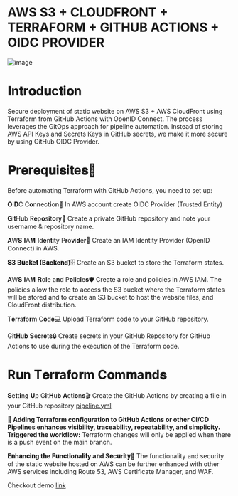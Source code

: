 # AWS S3 + CLOUDFRONT + TERRAFORM + GITHUB ACTIONS + OIDC PROVIDER

![image](https://github.com/Chenwingu/HA-ec2/assets/103339990/2c6ac41d-2dee-451f-b00b-bdf68f889d96)

# 𝐈n𝐭r𝐨d𝐮c𝐭i𝐨n 
Secure deployment of static website on AWS S3 + AWS CloudFront using Terraform from GitHub Actions with OpenID Connect. The process leverages the GitOps approach for pipeline automation. Instead of storing AWS API Keys and Secrets Keys in GitHub secrets, we make it more secure by using GitHub OIDC Provider.

# 𝐏r𝐞r𝐞q𝐮i𝐬i𝐭e𝐬📝
Before automating Terraform with GitHub Actions, you need to set up:

𝐎I𝐃C C𝐨n𝐧e𝐜t𝐢o𝐧🚀 In AWS account create OIDC Provider (Trusted Entity)

𝐆i𝐭H𝐮b R𝐞p𝐨s𝐢t𝐨r𝐲📂 Create a private GitHub repository and note your username & repository name.

𝐀W𝐒 𝐈A𝐌 𝐈d𝐞n𝐭i𝐭y P𝐫o𝐯i𝐝e𝐫🔑 Create an IAM Identity Provider (OpenID Connect) in AWS.

**𝐒3 B𝐮c𝐤e𝐭 (B𝐚c𝐤e𝐧d)**🗄️ Create an S3 bucket to store the Terraform states.

𝐀W𝐒 𝐈A𝐌 𝐑o𝐥e a𝐧d P𝐨l𝐢c𝐢e𝐬🛡️ Create a role and policies in AWS IAM. The policies allow the role to access the S3 bucket where the Terraform states will be stored and to create an S3 bucket to host the website files, and CloudFront distribution.

T𝐞r𝐫a𝐟o𝐫m C𝐨d𝐞💻 Upload Terraform code to your GitHub repository.

G𝐢t𝐇u𝐛 𝐒e𝐜r𝐞t𝐬🔒 Create secrets in your GitHub Repository for GitHub Actions to use during the execution of the Terraform code.

# R𝐮n T𝐞r𝐫a𝐟o𝐫m C𝐨m𝐦a𝐧d𝐬

𝐒e𝐭t𝐢n𝐠 𝐔p G𝐢t𝐇u𝐛 𝐀c𝐭i𝐨n𝐬🎬 Create the GitHub Actions by creating a file in your GitHub repository [pipeline.yml](https://github.com/Chenwingu/AWS-S3-website/blob/main/.github/workflows/pipeline.yml)

**🤔 Adding Terraform configuration to GitHub Actions or other CI/CD Pipelines enhances visibility, traceability, repeatability, and simplicity.**
**Triggered the workflow:** Terraform changes will only be applied when there is a push event on the main branch.

**E𝐧h𝐚n𝐜i𝐧g t𝐡e F𝐮n𝐜t𝐢o𝐧a𝐥i𝐭y a𝐧d S𝐞c𝐮r𝐢t𝐲🔐**
The functionality and security of the static website hosted on AWS can be further enhanced with other AWS services including Route 53, AWS Certificate Manager, and WAF.
 
Checkout demo [link](https://medium.com/@chenwingu/securely-deploy-static-website-on-aws-s3-aws-cloudfront-using-terraform-from-github-actions-with-ac5e2060c33a)


